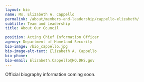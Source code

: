 ```yaml
---
layout: bio
name: Ms. Elizabeth A. Cappello
permalink: /about/members-and-leadership/cappello-elizabeth/
subtitle: Team and Leadership
title: About Our Council

position: Acting Chief Information Officer
agency: Department of Homeland Security
bio-image: /bio_cappello.jpg
bio-image-alt-text: Elizabeth A. Cappello
bio-phone:
bio-email: Elizabeth.Cappello@HQ.DHS.gov
---
```

Official biography information coming soon.
